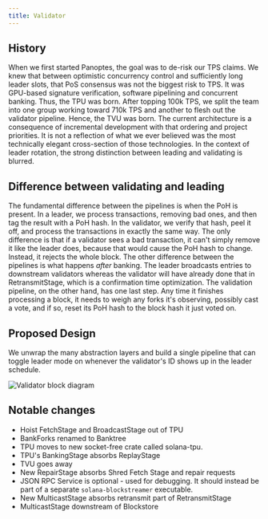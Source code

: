 ```yaml
---
title: Validator
---
```


## History

When we first started Panoptes, the goal was to de-risk our TPS claims. We knew
that between optimistic concurrency control and sufficiently long leader slots,
that PoS consensus was not the biggest risk to TPS. It was GPU-based signature
verification, software pipelining and concurrent banking. Thus, the TPU was
born. After topping 100k TPS, we split the team into one group working toward
710k TPS and another to flesh out the validator pipeline. Hence, the TVU was
born. The current architecture is a consequence of incremental development with
that ordering and project priorities. It is not a reflection of what we ever
believed was the most technically elegant cross-section of those technologies.
In the context of leader rotation, the strong distinction between leading and
validating is blurred.

## Difference between validating and leading

The fundamental difference between the pipelines is when the PoH is present. In
a leader, we process transactions, removing bad ones, and then tag the result
with a PoH hash. In the validator, we verify that hash, peel it off, and
process the transactions in exactly the same way. The only difference is that
if a validator sees a bad transaction, it can't simply remove it like the
leader does, because that would cause the PoH hash to change. Instead, it
rejects the whole block. The other difference between the pipelines is what
happens _after_ banking. The leader broadcasts entries to downstream validators
whereas the validator will have already done that in RetransmitStage, which is
a confirmation time optimization. The validation pipeline, on the other hand,
has one last step. Any time it finishes processing a block, it needs to weigh
any forks it's observing, possibly cast a vote, and if so, reset its PoH hash
to the block hash it just voted on.

## Proposed Design

We unwrap the many abstraction layers and build a single pipeline that can
toggle leader mode on whenever the validator's ID shows up in the leader
schedule.

![Validator block diagram](/img/validator-proposal.svg)

## Notable changes

- Hoist FetchStage and BroadcastStage out of TPU
- BankForks renamed to Banktree
- TPU moves to new socket-free crate called solana-tpu.
- TPU's BankingStage absorbs ReplayStage
- TVU goes away
- New RepairStage absorbs Shred Fetch Stage and repair requests
- JSON RPC Service is optional - used for debugging. It should instead be part
  of a separate `solana-blockstreamer` executable.
- New MulticastStage absorbs retransmit part of RetransmitStage
- MulticastStage downstream of Blockstore
